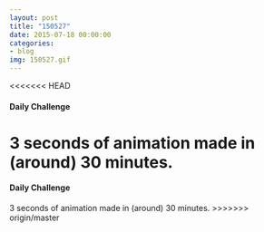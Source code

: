 ```yaml
---
layout: post
title: "150527"
date: 2015-07-18 00:00:00
categories: 
- blog
img: 150527.gif
---
```


<<<<<<< HEAD
#### Daily Challenge
3 seconds of animation made in (around) 30 minutes.
=======
<h4>Daily Challenge</h4>
3 seconds of animation made in (around) 30 minutes.
>>>>>>> origin/master
